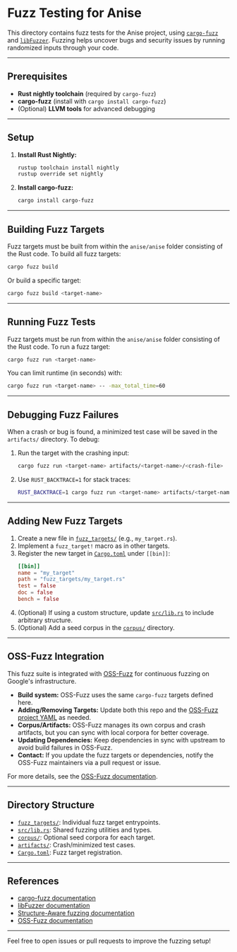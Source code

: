# Fuzz Testing for Anise

This directory contains fuzz tests for the Anise project, using [`cargo-fuzz`](https://github.com/rust-fuzz/cargo-fuzz) and [`libFuzzer`](https://llvm.org/docs/LibFuzzer.html). Fuzzing helps uncover bugs and security issues by running randomized inputs through your code.

---

## Prerequisites

- **Rust nightly toolchain** (required by `cargo-fuzz`)
- **cargo-fuzz** (install with `cargo install cargo-fuzz`)
- (Optional) **LLVM tools** for advanced debugging

---

## Setup

1. **Install Rust Nightly:**
   ```sh
   rustup toolchain install nightly
   rustup override set nightly
   ```

2. **Install cargo-fuzz:**
   ```sh
   cargo install cargo-fuzz
   ```

---

## Building Fuzz Targets

Fuzz targets must be built from within the `anise/anise` folder consisting of the Rust code. To build all fuzz targets:
```sh
cargo fuzz build
```
Or build a specific target:
```sh
cargo fuzz build <target-name>
```

---

## Running Fuzz Tests

Fuzz targets must be run from within the `anise/anise` folder consisting of the Rust code. To run a fuzz target:
```sh
cargo fuzz run <target-name>
```
You can limit runtime (in seconds) with:
```sh
cargo fuzz run <target-name> -- -max_total_time=60
```

---

## Debugging Fuzz Failures

When a crash or bug is found, a minimized test case will be saved in the `artifacts/` directory. To debug:
1. Run the target with the crashing input:
   ```sh
   cargo fuzz run <target-name> artifacts/<target-name>/<crash-file>
   ```
2. Use `RUST_BACKTRACE=1` for stack traces:
   ```sh
   RUST_BACKTRACE=1 cargo fuzz run <target-name> artifacts/<target-name>/<crash-file>
   ```

---

## Adding New Fuzz Targets

1. Create a new file in [`fuzz_targets/`](fuzz_targets/) (e.g., `my_target.rs`).
2. Implement a `fuzz_target!` macro as in other targets.
3. Register the new target in [`Cargo.toml`](Cargo.toml) under `[[bin]]`:
   ```toml
   [[bin]]
   name = "my_target"
   path = "fuzz_targets/my_target.rs"
   test = false
   doc = false
   bench = false
   ```
4. (Optional) If using a custom structure, update [`src/lib.rs`](src/lib.rs) to include arbitrary structure.
5. (Optional) Add a seed corpus in the [`corpus/`](corpus/) directory.

---

## OSS-Fuzz Integration

This fuzz suite is integrated with [OSS-Fuzz](https://github.com/google/oss-fuzz) for continuous fuzzing on Google's infrastructure.

- **Build system:** OSS-Fuzz uses the same `cargo-fuzz` targets defined here.
- **Adding/Removing Targets:** Update both this repo and the [OSS-Fuzz project YAML](https://github.com/google/oss-fuzz/tree/master/projects/anise) as needed.
- **Corpus/Artifacts:** OSS-Fuzz manages its own corpus and crash artifacts, but you can sync with local corpora for better coverage.
- **Updating Dependencies:** Keep dependencies in sync with upstream to avoid build failures in OSS-Fuzz.
- **Contact:** If you update the fuzz targets or dependencies, notify the OSS-Fuzz maintainers via a pull request or issue.

For more details, see the [OSS-Fuzz documentation](https://google.github.io/oss-fuzz/).

---

## Directory Structure

- [`fuzz_targets/`](fuzz_targets/): Individual fuzz target entrypoints.
- [`src/lib.rs`](src/lib.rs): Shared fuzzing utilities and types.
- [`corpus/`](corpus/): Optional seed corpora for each target.
- [`artifacts/`](artifacts/): Crash/minimized test cases.
- [`Cargo.toml`](Cargo.toml): Fuzz target registration.

---

## References

- [cargo-fuzz documentation](https://rust-fuzz.github.io/book/cargo-fuzz.html)
- [libFuzzer documentation](https://llvm.org/docs/LibFuzzer.html)
- [Structure-Aware fuzzing documentation](https://rust-fuzz.github.io/book/cargo-fuzz/structure-aware-fuzzing.html)
- [OSS-Fuzz documentation](https://google.github.io/oss-fuzz/)

---

Feel free to open issues or pull requests to improve the fuzzing setup!
